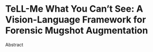 # TeLL-Me What You Can’t See: A Vision-Language Framework for Forensic Mugshot Augmentation

Abstract